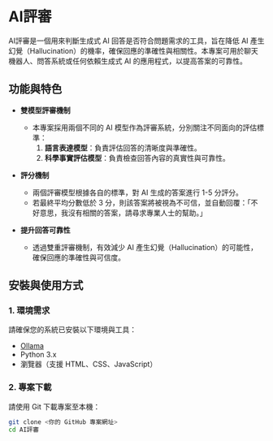 # AI評審  

AI評審是一個用來判斷生成式 AI 回答是否符合問題需求的工具，旨在降低 AI 產生幻覺（Hallucination）的機率，確保回應的準確性與相關性。本專案可用於聊天機器人、問答系統或任何依賴生成式 AI 的應用程式，以提高答案的可靠性。  

## 功能與特色  

- **雙模型評審機制**  
  - 本專案採用兩個不同的 AI 模型作為評審系統，分別關注不同面向的評估標準：  
    1. **語言表達模型**：負責評估回答的清晰度與準確性。  
    2. **科學事實評估模型**：負責檢查回答內容的真實性與可靠性。  

- **評分機制**  
  - 兩個評審模型根據各自的標準，對 AI 生成的答案進行 1-5 分評分。  
  - 若最終平均分數低於 3 分，則該答案將被視為不可信，並自動回覆：「不好意思，我沒有相關的答案，請尋求專業人士的幫助。」  

- **提升回答可靠性**  
  - 透過雙重評審機制，有效減少 AI 產生幻覺（Hallucination）的可能性，確保回應的準確性與可信度。  

## 安裝與使用方式  

### 1. **環境需求**  
請確保您的系統已安裝以下環境與工具：  
- [Ollama](https://ollama.ai/)  
- Python 3.x  
- 瀏覽器（支援 HTML、CSS、JavaScript）  

### 2. **專案下載**  
請使用 Git 下載專案至本機：  
```bash
git clone <你的 GitHub 專案網址>
cd AI評審
